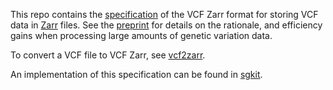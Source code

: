 This repo contains the [specification](vcf_zarr_spec.md) of the VCF Zarr format for storing VCF data in
[Zarr](https://zarr.readthedocs.io/) files. See the [preprint](https://www.biorxiv.org/content/10.1101/2024.06.11.598241v1)
for details on the rationale, and efficiency gains when processing large amounts of genetic variation data.

To convert a VCF file to VCF Zarr, see [vcf2zarr](https://sgkit-dev.github.io/bio2zarr/vcf2zarr/overview.html).

An implementation of this specification can be found in [sgkit](https://pystatgen.github.io/sgkit/).
